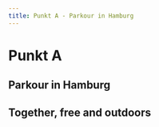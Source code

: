 ```yaml
---
title: Punkt A - Parkour in Hamburg
---
```

# Punkt&nbsp;A
## Parkour in Hamburg
## Together, free and outdoors
